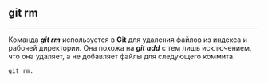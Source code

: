 ## git rm
---
Команда ***git rm*** используется в **Git** для ~~удаления~~ файлов из индекса и рабочей директории. Она похожа на ***git add*** с тем лишь исключением, что она удаляет, а не добавляет файлы для следующего коммита.
```bash=
git rm.
```